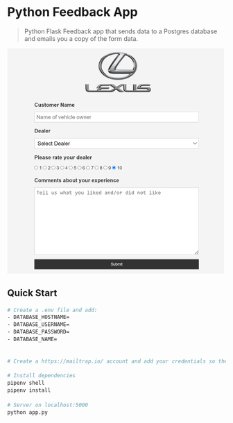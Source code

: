 # Python Feedback App

>Python Flask Feedback app that sends data to a Postgres database and emails you a copy of the form data.

<img src="screen.png" width="500">

## Quick Start

```bash
# Create a .env file and add:
- DATABASE_HOSTNAME=
- DATABASE_USERNAME=
- DATABASE_PASSWORD=
- DATABASE_NAME=


# Create a https://mailtrap.io/ account and add your credentials so the send_mail.py file

# Install dependencies
pipenv shell
pipenv install

# Server on localhost:5000
python app.py
```
